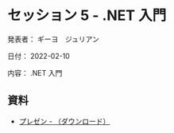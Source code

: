 # セッション 5 - .NET 入門

発表者： ギーヨ　ジュリアン

日付： 2022-02-10

内容： .NET 入門

## 資料

- [プレゼン - （ダウンロード）](https://github.com/s2-co-ltd/benkyoukai/raw/main/downloads/session_5_dotnet_introduction_presentation.zip)
